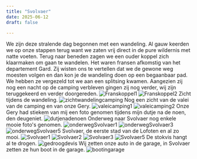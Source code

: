 ```yaml
---
title: "Svolvaer"
date: 2025-06-12
draft: false

---
```


We zijn deze stralende dag begonnen met een wandeling.
Al gauw keerden we op onze stappen terug want we zaten vrij direct in de pure wildernis met natte voeten.
Terug naar beneden zagen we een ouder koppel zich klaarmaken om gaan te wandelen.
Het waren fransen afkomstig van het departement Gard.
Zij wisten ons te vertellen dat we de gewone weg moesten volgen en dan kon je de wandeling doen op een begaanbaar pad.
We hebben ze vergezeld tot we aan een splitsing kwamen.
Aangezien zij nog een nacht op de camping verbleven gingen zij nog verder, wij zijn teruggekeerd en verder doorgereden.
![Franskoppel1](/images/2025-06-12-Franskoppel1.JPG)
![Franskoppel2](/images/2025-06-12-Franskoppel2.JPG)
Zicht tijdens de wandeling.
![zichtwandelingcamping](/images/2025-06-12-zichtwandelingcamping.JPG)
Nog een zicht van de valei van de camping en van onze Gery.
![valeicamping1](/images/2025-06-12-valeicamping1.jpg)
![valeicamping2](/images/2025-06-12-valeicamping2.jpg)
Onze Gery had stiekem van mij een foto genomen tijdens mijn dutje na de noen, den deugeniet.
![dutjenadenoen](/images/2025-06-12-dutjenadenoen.JPG)
Onderweg naar Svolvaer nog enkele mooie foto's genomen.
![onderwegSvolvaer1](/images/2025-06-12-onderwegSvolvaer1.jpg)
![onderwegSvolvaer3](/images/2025-06-12-onderwegSvolvaer3.jpg)
![onderwegSvolvaer5](/images/2025-06-12-onderwegSvolvaer5.jpg)
Svolvaer, de eerste stad van de Lofoten en al zo mooi.
![Svolvaer1](/images/2025-06-12-Svolvaer1.jpg)
![Svolvaer2](/images/2025-06-12-Svolvaer2.JPG)
![Svolvaer3](/images/2025-06-12-Svolvaer3.JPG)
![Svolvaer5](/images/2025-06-12-Svolvaer5.JPG)
De stokvis hangt al te drogen.
![gedroogdevis](/images/2025-06-12-gedroogdevis.JPG)
Wij zetten onze auto in de garage, in Svolvaer zetten ze hun boot in de garage.
![bootingarage](/images/2025-06-12-bootingarage.JPG)

